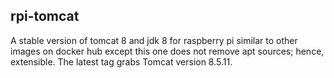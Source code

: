 ## rpi-tomcat

A stable version of tomcat 8 and jdk 8 for raspberry pi similar to other images on docker hub except this one does not remove apt sources; hence, extensible. The latest tag grabs Tomcat version 8.5.11.


